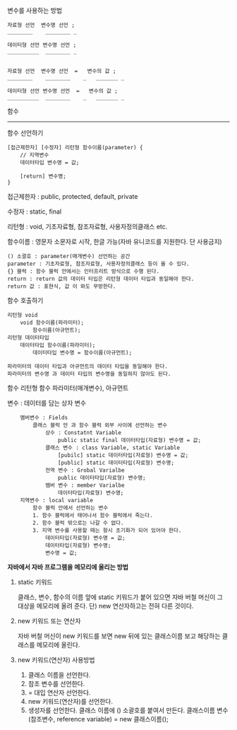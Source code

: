 변수를 사용하는 방법

	자료형 선언	변수명 선언 ;
	________	________ _

	데이터형 선언	변수명 선언 ;
	__________	________ _

	
	자료형 선언	변수명 선언	=	변수의 값 ;
	________	________	_	_______ _

	데이터형 선언	변수명 선언	=	변수의 값 ;
	__________	________	_	_______ _


함수 

---------

함수 선언하기

	[접근제한자] [수정자] 리턴형 함수이름(parameter) {
		// 지역변수
		데이터타입 변수명 = 값;
		
		[return] 변수명;
	}


접근제한자 : public, protected, default, private

수정자 : static, final

리턴형 : void, 기초자료형, 참조자료형, 사용자정의클래스 etc.

함수이름 : 영문자 소문자로 시작, 한글 가능(자바 유니코드를 지원한다. 단 사용금지)

	() 소괄호 : parameter(매개변수) 선언하는 공간
	parameter : 기초자료형, 참조자료형, 사용자정의클래스 등이 올 수 있다.
	{} 블럭 : 함수 블럭 안에서는 인터프리트 방식으로 수행 된다. 
	return : return 값의 데이터 타입은 리턴형 데이터 타입과 동일해야 한다.
	return 값 : 표현식, 값 이 와도 무방한다. 

함수 호출하기

	리턴형 void 
		void 함수이름(파라미터);
			함수이름(아규먼트);
	리턴형 데이터타입
		데이터타입 함수이름(파라미터);
			데이터타입 변수명 = 함수이름(아규먼트);

	파라미터의 데이터 타입과 아규먼트의 데이터 타입을 동일해야 한다.
	파라미터의 변수명 과 데이터 타입의 변수명을 동일하지 않아도 된다.


함수 리턴형
함수 파라미터(매개변수), 아규먼트 

변수 : 데이터를 담는 상자
변수 

```
	멤버변수 : Fields
		클래스 블럭 안 과 함수 블럭 외부 사이에 선언하는 변수 
			상수 : Constatnt Variable
				public static final 데이터타입(자료형) 변수명 = 값;
			클래스 변수 : class Variable, static Variable 			
				[pubilc] static 데이터타입(자료형) 변수명 = 값;
				[public] static 데이터타입(자료형) 변수명;
			전역 변수 : Grobal Varialbe
				public 데이터타입(자료형) 변수명;
			멤버 변수 : member Varialbe
				데이터타입(자료형) 변수명;
	지역변수 : local variable 
		함수 블럭 안에서 선언하는 변수 
		1. 함수 블럭에서 태어나서 함수 블럭에서 죽는다.
		2. 함수 블럭 밖으로는 나갈 수 없다.
		3. 지역 변수를 사용할 때는 항시 초기화가 되어 있어야 한다.
			데이터타입(자료형) 변수명 = 값;
			데이터타입(자료형) 변수명;
			변수명 = 값;
```

**자바에서 자바 프로그램을 메모리에 올리는 방법**

1. static 키워드 


	클래스, 변수, 함수의 이름 앞에 static 키워드가 붙어 있으면
	자바 버철 머신이 그 대상을 메모리에 올려 준다. 
	단) new 연산자하고는 전혀 다른 것이다.

2. new 키워드 또는 연산자 


	자바 버철 머신이 new 키워드를 보면 
	new 뒤에 있는 클래스이름 보고 
	해당하는 클래스를 메모리에 올린다. 

3. new 키워드(연산자) 사용방법


	1) 클래스 이름을 선언한다.
	2) 참조 변수를 선언한다.
	3) = 대입 연산자 선언한다.
	4) new 키워드(연산자)를 선언한다.
	5) 생성자를 선언한다.
		클래스 이름에 () 소괄호를 붙여서 만든다. 
	클래스이름 변수(참조변수, reference variable) = new 클래스이름();

